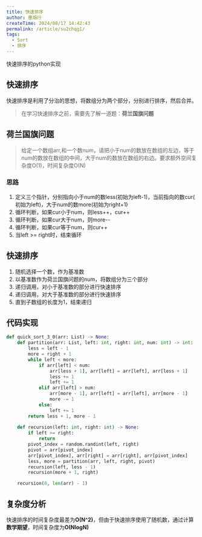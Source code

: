 ```yaml
---
title: 快速排序
author: 墨烟行
createTime: 2024/08/17 14:42:43
permalink: /article/su2chqg1/
tags:
  - Sort
  - 排序
---
```


快速排序的python实现

<!-- more -->

## 快速排序
快速排序是利用了分治的思想，将数组分为两个部分，分别进行排序，然后合并。

> 在学习快速排序之前，需要先了解一道题：**荷兰国旗问题**

## 荷兰国旗问题

> 给定一个数组arr,和一个数num，请把小于num的数放在数组的左边，等于num的数放在数组的中间，大于num的数放在数组的右边。要求额外空间复杂度O(1)，时间复杂度O(N)

### 思路

1. 定义三个指针，分别指向小于num的数less(初始为left-1)，当前指向的数cur( 初始为left)，大于num的数more(初始为right+1)
2. 循环判断，如果cur小于num，则less++，cur++
3. 循环判断，如果cur大于num，则more--
4. 循环判断，如果cur等于num，则cur++
5. 当left >= right时，结束循环

## 快速排序

1. 随机选择一个数，作为基准数
2. 以基准数作为荷兰国旗问题的num，将数组分为三个部分
3. 递归调用，对小于基准数的部分进行快速排序
4. 递归调用，对大于基准数的部分进行快速排序
5. 直到子数组的长度为1，结束递归

## 代码实现

```python
def quick_sort_3_0(arr: List) -> None:
    def partition(arr: List, left: int, right: int, num: int) -> int:
        less = left - 1
        more = right + 1
        while left < more:
            if arr[left] < num:
                arr[less + 1], arr[left] = arr[left], arr[less + 1]
                less += 1
                left += 1
            elif arr[left] > num:
                arr[more - 1], arr[left] = arr[left], arr[more - 1]
                more -= 1
            else:
                left += 1
        return less + 1, more - 1
    
    def recursion(left: int, right: int) -> None:
        if left >= right:
            return
        pivot_index = random.randint(left, right)  
        pivot = arr[pivot_index]  
        arr[pivot_index], arr[right] = arr[right], arr[pivot_index]
        less, more = partition(arr, left, right, pivot)
        recursion(left, less - 1)
        recursion(more + 1, right)

    recursion(0, len(arr) - 1)
```

## 复杂度分析

快速排序的时间复杂度最差为**O(N^2)**，但由于快速排序使用了随机数，通过计算**数学期望**，时间复杂度为**O(NlogN)**
